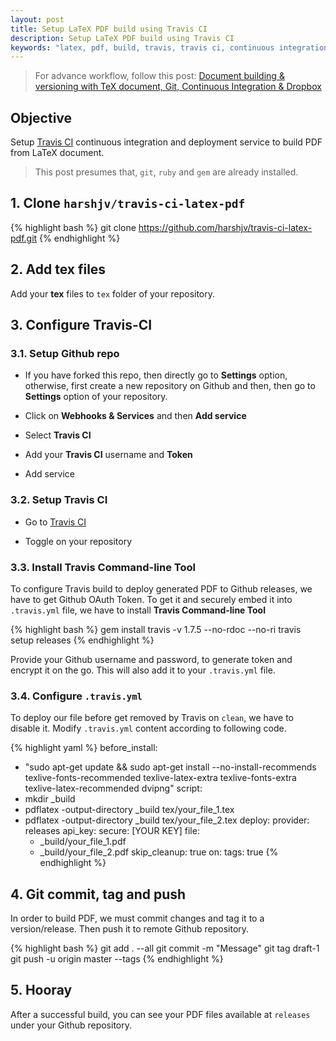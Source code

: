 ```yaml
---
layout: post
title: Setup LaTeX PDF build using Travis CI
description: Setup LaTeX PDF build using Travis CI
keywords: "latex, pdf, build, travis, travis ci, continuous integration, continuous deployment, git, linux, ubuntu, osx, os x, mac, windows"
---
```


> For advance workflow, follow this post: [Document building & versioning with TeX document, Git, Continuous Integration & Dropbox](/blog/document-building-versioning-with-tex-document-git-continuous-integration-dropbox/)

## Objective

Setup [Travis CI](https://travis-ci.org) continuous integration and deployment service to build PDF from LaTeX document.

> This post presumes that, `git`, `ruby` and `gem` are already installed.

## 1. Clone `harshjv/travis-ci-latex-pdf`

{% highlight bash %}
git clone https://github.com/harshjv/travis-ci-latex-pdf.git
{% endhighlight %}


## 2. Add tex files

Add your **tex** files to `tex` folder of your repository.


## 3. Configure Travis-CI


### 3.1. Setup Github repo

* If you have forked this repo, then directly go to **Settings** option, otherwise, first create a new repository on Github and then, then go to **Settings** option of your repository.

* Click on **Webhooks & Services** and then **Add service**

* Select **Travis CI**

* Add your **Travis CI** username and **Token**

* Add service


### 3.2. Setup Travis CI

* Go to [Travis CI](https://travis-ci.org)

* Toggle on your repository


### 3.3. Install Travis Command-line Tool


To configure Travis build to deploy generated PDF to Github releases, we have to get Github OAuth Token. To get it and securely embed it into `.travis.yml` file, we have to install **Travis Command-line Tool**

{% highlight bash %}
gem install travis -v 1.7.5 --no-rdoc --no-ri
travis setup releases
{% endhighlight %}

Provide your Github username and password, to generate token and encrypt it on the go. This will also add it to your `.travis.yml` file.


### 3.4. Configure `.travis.yml`

To deploy our file before get removed by Travis on `clean`, we have to disable it. Modify `.travis.yml` content according to following code.

{% highlight yaml %}
before_install:
- "sudo apt-get update && sudo apt-get install --no-install-recommends texlive-fonts-recommended texlive-latex-extra texlive-fonts-extra texlive-latex-recommended dvipng"
script:
- mkdir _build
- pdflatex -output-directory _build tex/your_file_1.tex
- pdflatex -output-directory _build tex/your_file_2.tex
deploy:
  provider: releases
  api_key:
    secure: [YOUR KEY]
  file:
  - _build/your_file_1.pdf
  - _build/your_file_2.pdf
  skip_cleanup: true
  on:
    tags: true
{% endhighlight %}

## 4. Git commit, tag and push

In order to build PDF, we must commit changes and tag it to a version/release. Then push it to remote Github repository.

{% highlight bash %}
git add . --all
git commit -m "Message"
git tag draft-1
git push -u origin master --tags
{% endhighlight %}

## 5. Hooray

After a successful build, you can see your PDF files available at `releases` under your Github repository.
